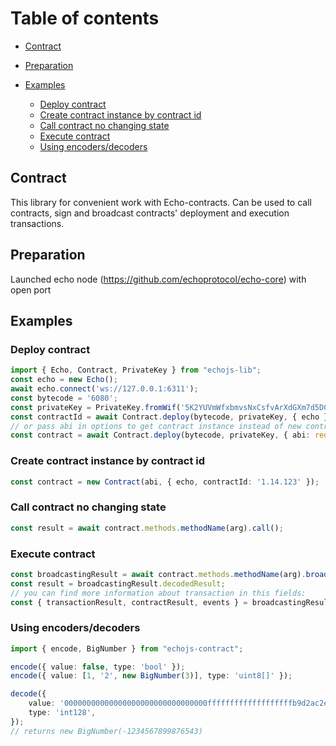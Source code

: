 # Table of contents

- [Contract](#contract)

- [Preparation](#preparation)

- [Examples](#examples)
    - [Deploy contract](#deploy-contract)
    - [Create contract instance by contract id](#create-contract-instance-by-contract-id)
    - [Call contract no changing state](#call-contract-no-changing-state)
    - [Execute contract](#execute-contract)
    - [Using encoders/decoders](#using-encoders/decoders)

## Contract

This library for convenient work with Echo-contracts. Can be used to call contracts, sign and broadcast contracts' deployment and execution transactions.

## Preparation

Launched echo node (https://github.com/echoprotocol/echo-core) with open port

## Examples

### Deploy contract
```ts
import { Echo, Contract, PrivateKey } from "echojs-lib";
const echo = new Echo();
await echo.connect('ws://127.0.0.1:6311');
const bytecode = '6080';
const privateKey = PrivateKey.fromWif('5K2YUVmWfxbmvsNxCsfvArXdGXm7d5DC9pn4yD75k2UaSYgkXTh');
const contractId = await Contract.deploy(bytecode, privateKey, { echo });
// or pass abi in options to get contract instance instead of new contract id
const contract = await Contract.deploy(bytecode, privateKey, { abi: require("abi.json"), echo });
```

### Create contract instance by contract id
```ts
const contract = new Contract(abi, { echo, contractId: '1.14.123' });
```

### Call contract no changing state
```ts
const result = await contract.methods.methodName(arg).call();
```

### Execute contract
```ts
const broadcastingResult = await contract.methods.methodName(arg).broadcast({ privateKey });
const result = broadcastingResult.decodedResult;
// you can find more information about transaction in this fields:
const { transactionResult, contractResult, events } = broadcastingResult;
```

### Using encoders/decoders
```ts
import { encode, BigNumber } from "echojs-contract";

encode({ value: false, type: 'bool' });
encode({ value: [1, '2', new BigNumber(3)], type: 'uint8[]' });

decode({
	value: '00000000000000000000000000000000fffffffffffffffffffb9d2ac2e07341',
	type: 'int128',
});
// returns new BigNumber(-1234567899876543)
```
